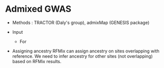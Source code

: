 # Admixed GWAS
- Methods : TRACTOR (Daly's group), admixMap (GENESIS package)
- Input 
  - For 
  
- Assigning ancestry
  RFMix can assign ancestry on sites overlapping with reference. We need to infer ancestry for other sites (not overlapping) based on RFMix results.
  
